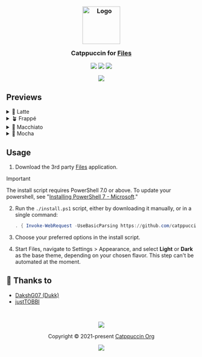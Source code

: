 <h3 align="center">
	<img src="https://raw.githubusercontent.com/catppuccin/catppuccin/main/assets/logos/exports/1544x1544_circle.png" width="100" alt="Logo"/><br/>
	<img src="https://raw.githubusercontent.com/catppuccin/catppuccin/main/assets/misc/transparent.png" height="30" width="0px"/>
	Catppuccin for <a href="https://files.community">Files</a>
	<img src="https://raw.githubusercontent.com/catppuccin/catppuccin/main/assets/misc/transparent.png" height="30" width="0px"/>
</h3>

<p align="center">
	<a href="https://github.com/catppuccin/files/stargazers"><img src="https://img.shields.io/github/stars/catppuccin/files?colorA=363a4f&colorB=b7bdf8&style=for-the-badge"></a>
	<a href="https://github.com/catppuccin/files/issues"><img src="https://img.shields.io/github/issues/catppuccin/files?colorA=363a4f&colorB=f5a97f&style=for-the-badge"></a>
	<a href="https://github.com/catppuccin/files/contributors"><img src="https://img.shields.io/github/contributors/catppuccin/files?colorA=363a4f&colorB=a6da95&style=for-the-badge"></a>
</p>

<p align="center">
	<img src="assets/preview.webp"/>
</p>

## Previews

<details>
<summary>🌻 Latte</summary>
<img src="assets/latte.webp"/>
</details>
<details>
<summary>🪴 Frappé</summary>
<img src="assets/frappe.webp"/>
</details>
<details>
<summary>🌺 Macchiato</summary>
<img src="assets/macchiato.webp"/>
</details>
<details>
<summary>🌿 Mocha</summary>
<img src="assets/mocha.webp"/>
</details>

## Usage

1. Download the 3rd party [Files](https://files.community/download) application.

> [!IMPORTANT]
> The install script requires PowerShell 7.0 or above. To update your
> powershell, see "[Installing PowerShell 7 - Microsoft](https://learn.microsoft.com/en-us/powershell/scripting/whats-new/migrating-from-windows-powershell-51-to-powershell-7?view=powershell-7.4#installing-powershell-7)."

2. Run the `./install.ps1` script, either by downloading it manually, or in a single command:

   ```ps1
   . { Invoke-WebRequest -UseBasicParsing https://github.com/catppuccin/windows-files/raw/main/install.ps1 } | iex
   ```

3. Choose your preferred options in the install script.
4. Start Files, navigate to Settings > Appearance, and select **Light** or **Dark** as the base theme, depending on your chosen flavor. This step can't be automated at the moment.

## 💝 Thanks to

- [DakshG07 (Dukk)](https://github.com/DakshG07)
- [justTOBBI](https://github.com/justTOBBI)

&nbsp;

<p align="center">
	<img src="https://raw.githubusercontent.com/catppuccin/catppuccin/main/assets/footers/gray0_ctp_on_line.svg?sanitize=true" />
</p>

<p align="center">
	Copyright &copy; 2021-present <a href="https://github.com/catppuccin" target="_blank">Catppuccin Org</a>
</p>

<p align="center">
	<a href="https://github.com/catppuccin/catppuccin/blob/main/LICENSE"><img src="https://img.shields.io/static/v1.svg?style=for-the-badge&label=License&message=MIT&logoColor=d9e0ee&colorA=363a4f&colorB=b7bdf8"/></a>
</p>
